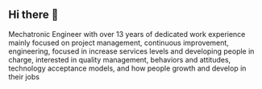 ## Hi there 👋
Mechatronic Engineer with over 13 years of dedicated work experience mainly focused on project management, continuous improvement, engineering, focused in increase services levels and developing people in charge, interested in quality management, behaviors and attitudes, technology acceptance models, and how people growth and develop in their jobs

<!--
**DCelisv/DCelisv** is a ✨ _special_ ✨ repository because its `README.md` (this file) appears on your GitHub profile.

Here are some ideas to get you started:

- 🔭 I’m currently working on ...
- 🌱 I’m currently learning ...
- 👯 I’m looking to collaborate on ...
- 🤔 I’m looking for help with ...
- 💬 Ask me about ...
- 📫 How to reach me: ...
- 😄 Pronouns: ...
- ⚡ Fun fact: ...
-->
